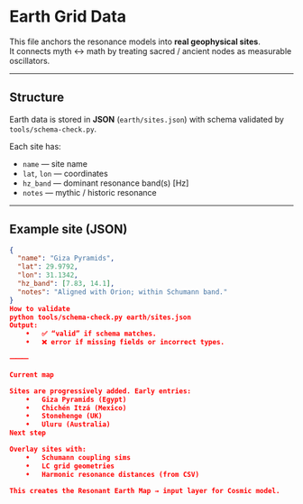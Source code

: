 # Earth Grid Data

This file anchors the resonance models into **real geophysical sites**.  
It connects myth ↔ math by treating sacred / ancient nodes as measurable oscillators.

---

## Structure
Earth data is stored in **JSON** (`earth/sites.json`) with schema validated by `tools/schema-check.py`.

Each site has:
- `name` — site name
- `lat`, `lon` — coordinates
- `hz_band` — dominant resonance band(s) [Hz]
- `notes` — mythic / historic resonance

---

## Example site (JSON)
```json
{
  "name": "Giza Pyramids",
  "lat": 29.9792,
  "lon": 31.1342,
  "hz_band": [7.83, 14.1],
  "notes": "Aligned with Orion; within Schumann band."
}
How to validate
python tools/schema-check.py earth/sites.json
Output:
	•	✅ “valid” if schema matches.
	•	❌ error if missing fields or incorrect types.

⸻

Current map

Sites are progressively added. Early entries:
	•	Giza Pyramids (Egypt)
	•	Chichén Itzá (Mexico)
	•	Stonehenge (UK)
	•	Uluru (Australia)
Next step

Overlay sites with:
	•	Schumann coupling sims
	•	LC grid geometries
	•	Harmonic resonance distances (from CSV)

This creates the Resonant Earth Map → input layer for Cosmic model.
